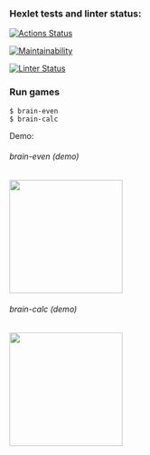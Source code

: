 ### Hexlet tests and linter status:

[![Actions Status](https://github.com/tonybarracuda/frontend-project-lvl1/workflows/hexlet-check/badge.svg)](https://github.com/tonybarracuda/frontend-project-lvl1/actions)

[![Maintainability](https://api.codeclimate.com/v1/badges/a99a88d28ad37a79dbf6/maintainability)](https://codeclimate.com/github/tonybarracuda/frontend-project-lvl1)

[![Linter Status](https://github.com/tonybarracuda/frontend-project-lvl1/actions/workflows/nodejs.yml/badge.svg)](https://github.com/tonybarracuda/frontend-project-lvl1/actions/workflows/nodejs.yml)

### Run games

```
$ brain-even
$ brain-calc
```

Demo:

###### brain-even (demo)

<a href="https://asciinema.org/a/qXURgcv7osO88wzFs5xM0Vrpl" target="_blank"><img src="https://asciinema.org/a/qXURgcv7osO88wzFs5xM0Vrpl.svg" width="200"/></a>

###### brain-calc (demo)

<a href="https://asciinema.org/a/cZYnsZknqJyb70gJLalll5hSM" target="_blank"><img src="https://asciinema.org/a/cZYnsZknqJyb70gJLalll5hSM.svg" width="200"/></a>
